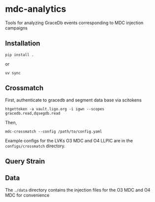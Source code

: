 # mdc-analytics
Tools for analyzing GraceDb events corresponding to MDC injection campaigns

## Installation

```
pip install .
```

or

```
uv sync
```

## Crossmatch
First, authenticate to gracedb and segment data base via scitokens

```
htgettoken -a vault.ligo.org -i igwn --scopes gracedb.read,dqsegdb.read
```

Then, 

```
mdc-crossmatch --config /path/to/config.yaml
```

Example configs for the LVKs O3 MDC and O4 LLPIC are in the `configs/crossmatch` directory.


## Query Strain


## Data

The `./data` directory contains the injection files for the O3 MDC and O4 MDC for convenience
